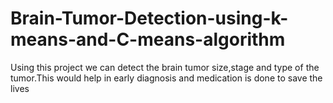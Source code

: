 # Brain-Tumor-Detection-using-k-means-and-C-means-algorithm
Using this project we can detect the brain tumor size,stage and type of the tumor.This would help in early diagnosis and medication is done to save the lives 
